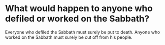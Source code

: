 # What would happen to anyone who defiled or worked on the Sabbath?

Everyone who defiled the Sabbath must surely be put to death. Anyone who worked on the Sabbath must surely be cut off from his people.
